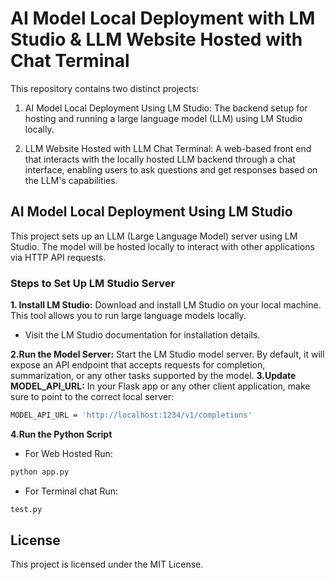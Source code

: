 # AI Model Local Deployment with LM Studio & LLM Website Hosted with Chat Terminal
This repository contains two distinct projects:

1. AI Model Local Deployment Using LM Studio: The backend setup for hosting and running a large language model (LLM) using LM Studio locally.

2. LLM Website Hosted with LLM Chat Terminal: A web-based front end that interacts with the locally hosted LLM backend through a chat interface, enabling users to ask questions and get responses based on the LLM's capabilities.

## AI Model Local Deployment Using LM Studio
This project sets up an LLM (Large Language Model) server using LM Studio. The model will be hosted locally to interact with other applications via HTTP API requests.
### Steps to Set Up LM Studio Server
**1. Install LM Studio:** Download and install LM Studio on your local machine. This tool allows you to run large language models locally.

* Visit the LM Studio documentation for installation details.

**2.Run the Model Server:** Start the LM Studio model server. By default, it will expose an API endpoint that accepts requests for completion, summarization, or any other tasks supported by the model.
**3.Update MODEL_API_URL:** In your Flask app or any other client application, make sure to point to the correct local server:
```bash
MODEL_API_URL = 'http://localhost:1234/v1/completions'
```
 **4.Run the Python Script**
 * For Web Hosted Run:
```bash
python app.py
```

* For Terminal chat Run:
```bash
test.py
```

## License
This project is licensed under the MIT License.
